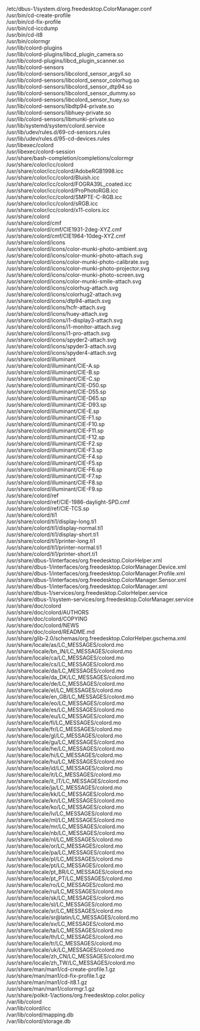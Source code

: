/etc/dbus-1/system.d/org.freedesktop.ColorManager.conf  
/usr/bin/cd-create-profile  
/usr/bin/cd-fix-profile  
/usr/bin/cd-iccdump  
/usr/bin/cd-it8  
/usr/bin/colormgr  
/usr/lib/colord-plugins  
/usr/lib/colord-plugins/libcd\_plugin\_camera.so  
/usr/lib/colord-plugins/libcd\_plugin\_scanner.so  
/usr/lib/colord-sensors  
/usr/lib/colord-sensors/libcolord\_sensor\_argyll.so  
/usr/lib/colord-sensors/libcolord\_sensor\_colorhug.so  
/usr/lib/colord-sensors/libcolord\_sensor\_dtp94.so  
/usr/lib/colord-sensors/libcolord\_sensor\_dummy.so  
/usr/lib/colord-sensors/libcolord\_sensor\_huey.so  
/usr/lib/colord-sensors/libdtp94-private.so  
/usr/lib/colord-sensors/libhuey-private.so  
/usr/lib/colord-sensors/libmunki-private.so  
/usr/lib/systemd/system/colord.service  
/usr/lib/udev/rules.d/69-cd-sensors.rules  
/usr/lib/udev/rules.d/95-cd-devices.rules  
/usr/libexec/colord  
/usr/libexec/colord-session  
/usr/share/bash-completion/completions/colormgr  
/usr/share/color/icc/colord  
/usr/share/color/icc/colord/AdobeRGB1998.icc  
/usr/share/color/icc/colord/Bluish.icc  
/usr/share/color/icc/colord/FOGRA39L\_coated.icc  
/usr/share/color/icc/colord/ProPhotoRGB.icc  
/usr/share/color/icc/colord/SMPTE-C-RGB.icc  
/usr/share/color/icc/colord/sRGB.icc  
/usr/share/color/icc/colord/x11-colors.icc  
/usr/share/colord  
/usr/share/colord/cmf  
/usr/share/colord/cmf/CIE1931-2deg-XYZ.cmf  
/usr/share/colord/cmf/CIE1964-10deg-XYZ.cmf  
/usr/share/colord/icons  
/usr/share/colord/icons/color-munki-photo-ambient.svg  
/usr/share/colord/icons/color-munki-photo-attach.svg  
/usr/share/colord/icons/color-munki-photo-calibrate.svg  
/usr/share/colord/icons/color-munki-photo-projector.svg  
/usr/share/colord/icons/color-munki-photo-screen.svg  
/usr/share/colord/icons/color-munki-smile-attach.svg  
/usr/share/colord/icons/colorhug-attach.svg  
/usr/share/colord/icons/colorhug2-attach.svg  
/usr/share/colord/icons/dtp94-attach.svg  
/usr/share/colord/icons/hcfr-attach.svg  
/usr/share/colord/icons/huey-attach.svg  
/usr/share/colord/icons/i1-display3-attach.svg  
/usr/share/colord/icons/i1-monitor-attach.svg  
/usr/share/colord/icons/i1-pro-attach.svg  
/usr/share/colord/icons/spyder2-attach.svg  
/usr/share/colord/icons/spyder3-attach.svg  
/usr/share/colord/icons/spyder4-attach.svg  
/usr/share/colord/illuminant  
/usr/share/colord/illuminant/CIE-A.sp  
/usr/share/colord/illuminant/CIE-B.sp  
/usr/share/colord/illuminant/CIE-C.sp  
/usr/share/colord/illuminant/CIE-D50.sp  
/usr/share/colord/illuminant/CIE-D55.sp  
/usr/share/colord/illuminant/CIE-D65.sp  
/usr/share/colord/illuminant/CIE-D93.sp  
/usr/share/colord/illuminant/CIE-E.sp  
/usr/share/colord/illuminant/CIE-F1.sp  
/usr/share/colord/illuminant/CIE-F10.sp  
/usr/share/colord/illuminant/CIE-F11.sp  
/usr/share/colord/illuminant/CIE-F12.sp  
/usr/share/colord/illuminant/CIE-F2.sp  
/usr/share/colord/illuminant/CIE-F3.sp  
/usr/share/colord/illuminant/CIE-F4.sp  
/usr/share/colord/illuminant/CIE-F5.sp  
/usr/share/colord/illuminant/CIE-F6.sp  
/usr/share/colord/illuminant/CIE-F7.sp  
/usr/share/colord/illuminant/CIE-F8.sp  
/usr/share/colord/illuminant/CIE-F9.sp  
/usr/share/colord/ref  
/usr/share/colord/ref/CIE-1986-daylight-SPD.cmf  
/usr/share/colord/ref/CIE-TCS.sp  
/usr/share/colord/ti1  
/usr/share/colord/ti1/display-long.ti1  
/usr/share/colord/ti1/display-normal.ti1  
/usr/share/colord/ti1/display-short.ti1  
/usr/share/colord/ti1/printer-long.ti1  
/usr/share/colord/ti1/printer-normal.ti1  
/usr/share/colord/ti1/printer-short.ti1  
/usr/share/dbus-1/interfaces/org.freedesktop.ColorHelper.xml  
/usr/share/dbus-1/interfaces/org.freedesktop.ColorManager.Device.xml  
/usr/share/dbus-1/interfaces/org.freedesktop.ColorManager.Profile.xml  
/usr/share/dbus-1/interfaces/org.freedesktop.ColorManager.Sensor.xml  
/usr/share/dbus-1/interfaces/org.freedesktop.ColorManager.xml  
/usr/share/dbus-1/services/org.freedesktop.ColorHelper.service  
/usr/share/dbus-1/system-services/org.freedesktop.ColorManager.service  
/usr/share/doc/colord  
/usr/share/doc/colord/AUTHORS  
/usr/share/doc/colord/COPYING  
/usr/share/doc/colord/NEWS  
/usr/share/doc/colord/README.md  
/usr/share/glib-2.0/schemas/org.freedesktop.ColorHelper.gschema.xml  
/usr/share/locale/as/LC\_MESSAGES/colord.mo  
/usr/share/locale/bn\_IN/LC\_MESSAGES/colord.mo  
/usr/share/locale/ca/LC\_MESSAGES/colord.mo  
/usr/share/locale/cs/LC\_MESSAGES/colord.mo  
/usr/share/locale/da/LC\_MESSAGES/colord.mo  
/usr/share/locale/da\_DK/LC\_MESSAGES/colord.mo  
/usr/share/locale/de/LC\_MESSAGES/colord.mo  
/usr/share/locale/el/LC\_MESSAGES/colord.mo  
/usr/share/locale/en\_GB/LC\_MESSAGES/colord.mo  
/usr/share/locale/eo/LC\_MESSAGES/colord.mo  
/usr/share/locale/es/LC\_MESSAGES/colord.mo  
/usr/share/locale/eu/LC\_MESSAGES/colord.mo  
/usr/share/locale/fi/LC\_MESSAGES/colord.mo  
/usr/share/locale/fr/LC\_MESSAGES/colord.mo  
/usr/share/locale/gl/LC\_MESSAGES/colord.mo  
/usr/share/locale/gu/LC\_MESSAGES/colord.mo  
/usr/share/locale/he/LC\_MESSAGES/colord.mo  
/usr/share/locale/hi/LC\_MESSAGES/colord.mo  
/usr/share/locale/hu/LC\_MESSAGES/colord.mo  
/usr/share/locale/id/LC\_MESSAGES/colord.mo  
/usr/share/locale/it/LC\_MESSAGES/colord.mo  
/usr/share/locale/it\_IT/LC\_MESSAGES/colord.mo  
/usr/share/locale/ja/LC\_MESSAGES/colord.mo  
/usr/share/locale/kk/LC\_MESSAGES/colord.mo  
/usr/share/locale/kn/LC\_MESSAGES/colord.mo  
/usr/share/locale/ko/LC\_MESSAGES/colord.mo  
/usr/share/locale/lv/LC\_MESSAGES/colord.mo  
/usr/share/locale/ml/LC\_MESSAGES/colord.mo  
/usr/share/locale/mr/LC\_MESSAGES/colord.mo  
/usr/share/locale/nb/LC\_MESSAGES/colord.mo  
/usr/share/locale/nl/LC\_MESSAGES/colord.mo  
/usr/share/locale/or/LC\_MESSAGES/colord.mo  
/usr/share/locale/pa/LC\_MESSAGES/colord.mo  
/usr/share/locale/pl/LC\_MESSAGES/colord.mo  
/usr/share/locale/pt/LC\_MESSAGES/colord.mo  
/usr/share/locale/pt\_BR/LC\_MESSAGES/colord.mo  
/usr/share/locale/pt\_PT/LC\_MESSAGES/colord.mo  
/usr/share/locale/ro/LC\_MESSAGES/colord.mo  
/usr/share/locale/ru/LC\_MESSAGES/colord.mo  
/usr/share/locale/sk/LC\_MESSAGES/colord.mo  
/usr/share/locale/sl/LC\_MESSAGES/colord.mo  
/usr/share/locale/sr/LC\_MESSAGES/colord.mo  
/usr/share/locale/sr@latin/LC\_MESSAGES/colord.mo  
/usr/share/locale/sv/LC\_MESSAGES/colord.mo  
/usr/share/locale/ta/LC\_MESSAGES/colord.mo  
/usr/share/locale/th/LC\_MESSAGES/colord.mo  
/usr/share/locale/tr/LC\_MESSAGES/colord.mo  
/usr/share/locale/uk/LC\_MESSAGES/colord.mo  
/usr/share/locale/zh\_CN/LC\_MESSAGES/colord.mo  
/usr/share/locale/zh\_TW/LC\_MESSAGES/colord.mo  
/usr/share/man/man1/cd-create-profile.1.gz  
/usr/share/man/man1/cd-fix-profile.1.gz  
/usr/share/man/man1/cd-it8.1.gz  
/usr/share/man/man1/colormgr.1.gz  
/usr/share/polkit-1/actions/org.freedesktop.color.policy  
/var/lib/colord  
/var/lib/colord/icc  
/var/lib/colord/mapping.db  
/var/lib/colord/storage.db  
